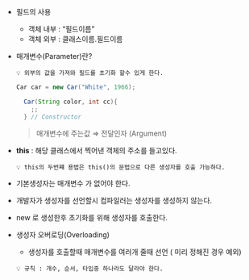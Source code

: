 
  - 필드의 사용
      - 객체 내부 : “필드이름”
      - 객체 외부 : 클래스이름.필드이름
  - 매개변수(Parameter)란?

      ```
      💡 외부의 값을 가져와 필드를 초기화 할수 있게 한다.
      ```

      ```java
      Car car = new Car("White", 1966);

        Car(String color, int cc){
          ;;
        } // Constructor
      ```

      > 매개변수에 주는값 ⇒ 전달인자 (Argument)
      > 
  - **this** : 해당 클래스에서 찍어낸 객체의 주소를 들고있다.

      ```
      💡 this의 두번쨰 용법은 this()의 문법으로 다른 생성자를 호출 가능하다.
      ```

  - 기본생성자는 매개변수 가 없어야 한다.
  - 개발자가 생성자를 선언할시 컴파일러는 생성자를 생성하지 않는다.
  - new 로 생성한후 초기화를 위해 생성자를 호출한다.

  - 생성자 오버로딩(Overloading)
      - 생성자를 호출할때 매개변수를 여러개 줄때 선언 ( 미리 정해진 경우 예외)

      ```
      💡 규칙 : 개수, 순서, 타입중 하나라도 달라야 한다.
      ```
